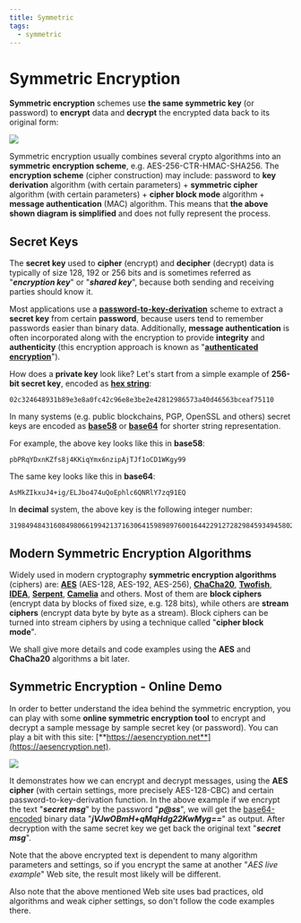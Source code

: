 ```yaml
---
title: Symmetric
tags:
  - symmetric
---
```

# Symmetric Encryption

**Symmetric encryption** schemes use **the same symmetric key** (or password) to **encrypt** data and **decrypt** the encrypted data back to its original form:

![](.gitbook/assets/symmetric-encryption.png)

Symmetric encryption usually combines several crypto algorithms into an **symmetric encryption scheme**, e.g. AES-256-CTR-HMAC-SHA256. The **encryption scheme** (cipher construction) may include: password to **key derivation** algorithm (with certain parameters) + **symmetric cipher** algorithm (with certain parameters) + **cipher block mode** algorithm + **message authentication** (MAC) algorithm. This means that **the above shown diagram is simplified** and does not fully represent the process.

## Secret Keys

The **secret key** used to **cipher** (encrypt) and **decipher** (decrypt) data is typically of size 128, 192 or 256 bits and is sometimes referred as "_**encryption key**_" or "_**shared key**_", because both sending and receiving parties should know it.

Most applications use a [**password-to-key-derivation**](https://github.com/svetlin-nakov/practical-cryptography-for-developers/tree/34666e7576d7427e08bf3940a69214b0cda94676/content/part-1-blockchain-networks-concepts/blockchain-cryptography/blockchain-cryptography-overview/hmac-and-key-derivation.html) scheme to extract a **secret key** from certain **password**, because users tend to remember passwords easier than binary data. Additionally, **message authentication** is often incorporated along with the encryption to provide **integrity** and **authenticity** (this encryption approach is known as "[**authenticated encryption**](https://en.wikipedia.org/wiki/Authenticated\_encryption)").

How does a **private key** look like? Let's start from a simple example of **256-bit secret key**, encoded as [**hex string**](https://en.wikipedia.org/wiki/Hexadecimal):

```
02c324648931b89e3e8a0fc42c96e8e3be2e42812986573a40d46563bceaf75110
```

In many systems (e.g. public blockchains, PGP, OpenSSL and others) secret keys are encoded as [**base58**](https://en.wikipedia.org/wiki/Base58) or [**base64**](https://en.wikipedia.org/wiki/Base64) for shorter string representation.

For example, the above key looks like this in **base58**:

```
pbPRqYDxnKZfs8j4KKiqYmx6nzipAjTJf1oCD1WKgy99
```

The same key looks like this in **base64**:

```
AsMkZIkxuJ4+ig/ELJbo474uQoEphlc6QNRlY7zq91EQ
```

In **decimal** system, the above key is the following integer number:

```
319849484316084980661994213716306415989897600164422912728298459349458028548368
```

## Modern Symmetric Encryption Algorithms

Widely used in modern cryptography **symmetric encryption algorithms** (ciphers) are: [**AES**](https://en.wikipedia.org/wiki/Advanced\_Encryption\_Standard) (AES-128, AES-192, AES-256), [**ChaCha20**](https://legacy.gitbook.com/book/svetlin-nakov/practical-blockchain-for-developers-the-big-book/edit), [**Twofish**](https://en.wikipedia.org/wiki/Twofish), [**IDEA**](https://en.wikipedia.org/wiki/International\_Data\_Encryption\_Algorithm), [**Serpent**](https://en.wikipedia.org/wiki/Serpent\_\(cipher\)), [**Camelia**](https://en.wikipedia.org/wiki/Camellia\_\(cipher\)) and others. Most of them are **block ciphers** (encrypt data by blocks of fixed size, e.g. 128 bits), while others are **stream ciphers** (encrypt data byte by byte as a stream). Block ciphers can be turned into stream ciphers by using a technique called "**cipher block mode**".

We shall give more details and code examples using the **AES** and **ChaCha20** algorithms a bit later.

## Symmetric Encryption - Online Demo

In order to better understand the idea behind the symmetric encryption, you can play with some **online symmetric encryption tool** to encrypt and decrypt a sample message by sample secret key (or password). You can play a bit with this site: [**https://aesencryption.net**](https://aesencryption.net).

![](.gitbook/assets/aesencryption.net.png)

It demonstrates how we can encrypt and decrypt messages, using the **AES cipher** (with certain settings, more precisely AES-128-CBC) and certain password-to-key-derivation function. In the above example if we encrypt the text "_**secret msg**_" by the password "_**p@ss**_", we will get the [base64-encoded](https://en.wikipedia.org/wiki/Base64) binary data "_**jVJwOBmH+qMqHdg22KwMyg==**_" as output. After decryption with the same secret key we get back the original text "_**secret msg**_".

Note that the above encrypted text is dependent to many algorithm parameters and settings, so if you encrypt the same at another "_AES live example_" Web site, the result most likely will be different.

Also note that the above mentioned Web site uses bad practices, old algorithms and weak cipher settings, so don't follow the code examples there.
